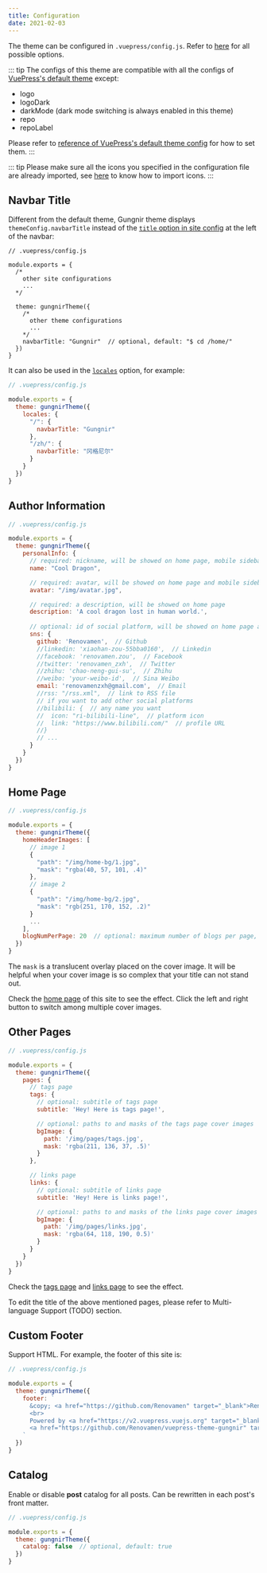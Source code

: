 ```yaml
---
title: Configuration
date: 2021-02-03
---
```


The theme can be configured in `.vuepress/config.js`. Refer to [here](https://github.com/Renovamen/vuepress-theme-gungnir/blob/main/packages/theme/src/shared/options.ts) for all possible options.

::: tip
The configs of this theme are compatible with all the configs of [VuePress's default theme](https://v2.vuepress.vuejs.org/reference/default-theme/config.html) except:

- logo
- logoDark
- darkMode (dark mode switching is always enabled in this theme)
- repo
- repoLabel

Please refer to [reference of VuePress's default theme config](https://v2.vuepress.vuejs.org/reference/default-theme/config.html) for how to set them.
:::

::: tip
Please make sure all the icons you specified in the configuration file are already imported, see [here](/docs/advanced/icons/) to know how to import icons.
:::


## Navbar Title

Different from the default theme, Gungnir theme displays `themeConfig.navbarTitle` instead of the [`title` option in site config](https://v2.vuepress.vuejs.org/reference/config.html#title) at the left of the navbar:


```js{14}
// .vuepress/config.js

module.exports = {
  /*
    other site configurations
    ...
  */

  theme: gungnirTheme({
    /*
      other theme configurations
      ...
    */
    navbarTitle: "Gungnir"  // optional, default: "$ cd /home/"
  })
}
```

It can also be used in the [`locales`](https://v2.vuepress.vuejs.org/reference/default-theme/config.html#locales) option, for example:

```js
// .vuepress/config.js

module.exports = {
  theme: gungnirTheme({
    locales: {
      "/": {
        navbarTitle: "Gungnir"
      },
      "/zh/": {
        navbarTitle: "冈格尼尔"
      }
    }
  })
}
```


## Author Information

```js
// .vuepress/config.js

module.exports = {
  theme: gungnirTheme({
    personalInfo: {
      // required: nickname, will be showed on home page, mobile sidebar and author info of articles
      name: "Cool Dragon",

      // required: avatar, will be showed on home page and mobile sidebar
      avatar: "/img/avatar.jpg",

      // required: a description, will be showed on home page
      description: 'A cool dragon lost in human world.',
      
      // optional: id of social platform, will be showed on home page and mobile sidebar
      sns: {
        github: 'Renovamen',  // Github
        //linkedin: 'xiaohan-zou-55bba0160',  // Linkedin
        //facebook: 'renovamen.zou',  // Facebook
        //twitter: 'renovamen_zxh',  // Twitter
        //zhihu: 'chao-neng-gui-su',  // Zhihu
        //weibo: 'your-weibo-id',  // Sina Weibo
        email: 'renovamenzxh@gmail.com',  // Email
        //rss: "/rss.xml",  // link to RSS file
        // if you want to add other social platforms
        //bilibili: {  // any name you want
        //  icon: "ri-bilibili-line",  // platform icon
        //  link: "https://www.bilibili.com/"  // profile URL
        //}
        // ...
      }
    }
  })
}
```

## Home Page

```js
// .vuepress/config.js

module.exports = {
  theme: gungnirTheme({
    homeHeaderImages: [
      // image 1
      {
        "path": "/img/home-bg/1.jpg",
        "mask": "rgba(40, 57, 101, .4)"
      },
      // image 2
      {
        "path": "/img/home-bg/2.jpg",
        "mask": "rgb(251, 170, 152, .2)"
      }
      ...
    ],
    blogNumPerPage: 20  // optional: maximum number of blogs per page, default: 10
  })
}
```

The `mask` is a translucent overlay placed on the cover image. It will be helpful when your cover image is so complex that your title can not stand out.

Check the [home page](/) of this site to see the effect. Click the left and right button to switch among multiple cover images.


## Other Pages

```js
// .vuepress/config.js

module.exports = {
  theme: gungnirTheme({
    pages: {
      // tags page
      tags: {
        // optional: subtitle of tags page
        subtitle: 'Hey! Here is tags page!',

        // optional: paths to and masks of the tags page cover images
        bgImage: {
          path: '/img/pages/tags.jpg',
          mask: 'rgba(211, 136, 37, .5)'
        }
      },

      // links page
      links: {
        // optional: subtitle of links page
        subtitle: 'Hey! Here is links page!',

        // optional: paths to and masks of the links page cover images
        bgImage: {
          path: '/img/pages/links.jpg',
          mask: 'rgba(64, 118, 190, 0.5)'
        }
      }
    }
  })
}
```

Check the [tags page](/tags/) and [links page](/links/) to see the effect.

To edit the title of the above mentioned pages, please refer to Multi-language Support (TODO) section.


## Custom Footer

Support HTML. For example, the footer of this site is:

```js
// .vuepress/config.js

module.exports = {
  theme: gungnirTheme({
    footer: `
      &copy; <a href="https://github.com/Renovamen" target="_blank">Renovamen</a> 2018-2022
      <br>
      Powered by <a href="https://v2.vuepress.vuejs.org" target="_blank">VuePress</a> &
      <a href="https://github.com/Renovamen/vuepress-theme-gungnir" target="_blank">Gungnir</a>
    `
  })
}
```


## Catalog

Enable or disable **post** catalog for all posts. Can be rewritten in each post's front matter.

```js
// .vuepress/config.js

module.exports = {
  theme: gungnirTheme({
    catalog: false  // optional, default: true
  })
}
```
